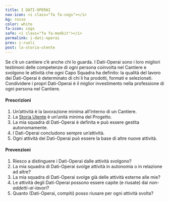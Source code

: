 ```yaml
---
title: I DATI-OPERAI
nav-icon: <i class="fa fa-cogs"></i>
bg: rosso
color: white
fa-icon: cogs
safe: <i class="fa fa-medkit"></i>
permalink: i-dati-operai
prev: i-ruoli
post: la-storia-utente
---
```



Se c’è un cantiere c’è anche chi lo guarda. I Dati-Operai sono i loro migliori testimoni delle competenze di ogni persona coinvolta nel Cantiere e svolgono le attività che ogni Capo Squadra ha definito: la qualità del lavoro dei Dati-Operai è determinato di chi li ha prodotti, formati e selezionati. Condividere i propri Dati-Operai è il miglior investimento nella professione di ogni persona nel Cantiere. 

#### <i class="fa fa-exclamation-circle"></i> Prescrizioni

1. Un’attività è la lavorazione minima all’interno di un Cantiere.
2. La [Storia Utente](#glossario) è un’unità minima del Progetto. 
3. La mia squadra di Dati-Operai è definita e può essere gestita autonomamente.
4. I Dati-Operai concludono sempre un’attività.  
5. Ogni attività dei Dati-Operai può essere la base di altre nuove attività.

#### <i class="fa fa-question-circle"></i> Prevenzioni

1. Riesco a distinguere i Dati-Operai dalle attività svolgono?
2. La mia squadra di Dati-Operai svolge attività in autonomia o in relazione ad altre?
3. La mia squadra di Dati-Operai svolge già delle attività esterne alle mie?
4. Le attività degli Dati-Operai possono essere capite (e riusate) dai *non-addetti-ai-lavori*?
5. Quanto (Dati-Operai, compiti) posso riusare per ogni attività svolta?
